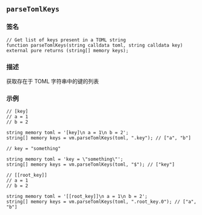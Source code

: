 ## `parseTomlKeys`

### 签名

```solidity
// Get list of keys present in a TOML string
function parseTomlKeys(string calldata toml, string calldata key) external pure returns (string[] memory keys);
```

### 描述

获取存在于 TOML 字符串中的键的列表

### 示例

```solidity
// [key]
// a = 1
// b = 2

string memory toml = '[key]\n a = 1\n b = 2';
string[] memory keys = vm.parseTomlKeys(toml, ".key"); // ["a", "b"]
```

```solidity
// key = "something"

string memory toml = 'key = \"something\"';
string[] memory keys = vm.parseTomlKeys(toml, "$"); // ["key"]
```

```solidity
// [[root_key]]
// a = 1
// b = 2

string memory toml = '[[root_key]]\n a = 1\n b = 2';
string[] memory keys = vm.parseTomlKeys(toml, ".root_key.0"); // ["a", "b"]
```